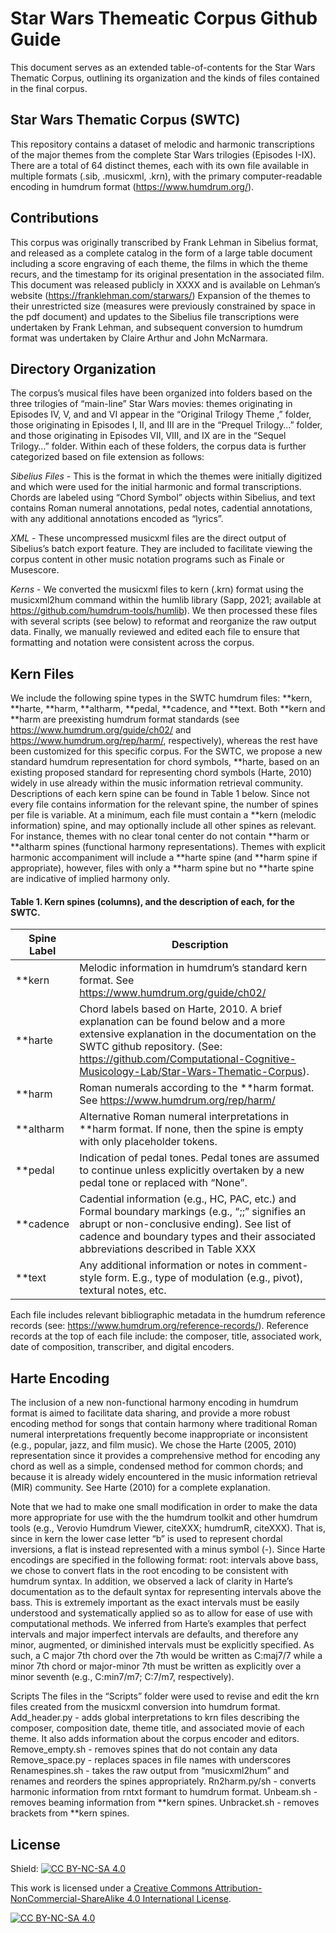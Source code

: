 # Star Wars Themeatic Corpus Github Guide

This document serves as an extended table-of-contents for the Star Wars Thematic Corpus, outlining its organization and the kinds of files contained in the final corpus.

## Star Wars Thematic Corpus (SWTC)
This repository contains a dataset of melodic and harmonic transcriptions of the major themes from the complete Star Wars trilogies (Episodes I-IX). There are a total of 64 distinct themes, each with its own file available in multiple formats (.sib, .musicxml, .krn), with the primary  computer-readable encoding in humdrum format (https://www.humdrum.org/).

## Contributions
This corpus was originally transcribed by Frank Lehman in Sibelius format, and released as a complete catalog in the form of a large table document including a score engraving of each theme, the films in which the theme recurs, and the timestamp for its original presentation in the associated film. This document was released publicly in XXXX and is available on Lehman’s website (https://franklehman.com/starwars/)
Expansion of the themes to their unrestricted size (measures were previously constrained by space in the pdf document) and updates to the Sibelius file transcriptions were undertaken by Frank Lehman, and subsequent conversion to humdrum format was undertaken by Claire Arthur and John McNarmara.

## Directory Organization
The corpus’s musical files have been organized into folders based on the three trilogies of “main-line” Star Wars movies: themes originating in Episodes IV, V, and and VI appear in the “Original Trilogy Theme ,” folder, those originating in Episodes I, II, and III are in the “Prequel Trilogy…” folder, and those originating in Episodes VII, VIII, and IX are in the “Sequel Trilogy…” folder. Within each of these folders, the corpus data is further categorized based on file extension as follows:

*Sibelius Files* - This is the format in which the themes were initially digitized and which were used for the initial harmonic and formal transcriptions. Chords are labeled using “Chord Symbol” objects within Sibelius, and text contains Roman numeral annotations, pedal notes, cadential annotations, with any  additional annotations encoded as “lyrics”.

*XML* - These uncompressed musicxml files are the direct output of Sibelius’s batch export feature. They are included to facilitate viewing the corpus content in other music notation programs such as Finale or Musescore.

*Kerns* - We converted the musicxml files to kern (.krn) format using the musicxml2hum command within the humlib library (Sapp, 2021; available at https://github.com/humdrum-tools/humlib).  We then processed these files with several scripts (see below) to reformat and reorganize the raw output data. Finally, we manually reviewed and edited each file to ensure that formatting and notation were consistent across the corpus. 

## Kern Files
 We include the following spine types in the SWTC humdrum files: \*\*kern, \*\*harte, \*\*harm, \*\*altharm, \*\*pedal, \*\*cadence, and \*\*text.  Both \*\*kern and \*\*harm are preexisting humdrum format standards (see https://www.humdrum.org/guide/ch02/ and https://www.humdrum.org/rep/harm/, respectively), whereas the rest have been customized for this specific corpus. For the SWTC, we propose a new standard humdrum representation for chord symbols, \*\*harte, based on an existing proposed standard for representing chord symbols (Harte, 2010) widely in use already within the music information retrieval community. Descriptions of each kern spine can be found in Table 1 below. Since not every file contains information for the relevant spine, the number of spines per file is variable. At a minimum, each file must contain a \*\*kern (melodic information) spine, and may optionally include all other spines as relevant. For instance, themes with no clear tonal center do not contain \*\*harm or \*\*altharm spines (functional harmony representations). Themes with explicit harmonic accompaniment will include a \*\*harte spine (and \*\*harm spine if appropriate), however, files with only a \*\*harm spine but no \*\*harte spine are indicative of implied harmony only. 

#### Table 1. Kern spines (columns), and the description of each, for the SWTC.

| Spine Label | Description |
| ----------- | ----------- |
| \*\*kern | Melodic information in humdrum’s standard kern format. See https://www.humdrum.org/guide/ch02/ | 
| \*\*harte | Chord labels based on Harte, 2010. A brief explanation can be found below and a more extensive explanation in the documentation on the SWTC github repository. (See: https://github.com/Computational-Cognitive-Musicology-Lab/Star-Wars-Thematic-Corpus). |
| \*\*harm | Roman numerals according to the \*\*harm format. See https://www.humdrum.org/rep/harm/ |
| \*\*altharm | Alternative Roman numeral interpretations in \*\*harm format. If none, then the spine is empty with only placeholder tokens. |
| \*\*pedal | Indication of pedal tones. Pedal tones are assumed to continue unless explicitly overtaken by a new pedal tone or replaced with “None”. |
| \*\*cadence | Cadential information (e.g., HC, PAC, etc.) and Formal boundary markings (e.g., “;;” signifies an abrupt or non-conclusive ending). See list of cadence and boundary types and their associated abbreviations described in Table XXX |
| \*\*text | Any additional information or notes in comment-style form. E.g., type of modulation (e.g., pivot), textural notes, etc. |


Each file includes relevant bibliographic metadata in the humdrum reference records (see: https://www.humdrum.org/reference-records/). Reference records at the top of each file include: the composer, title, associated work, date of composition, transcriber, and digital encoders. 

## Harte Encoding
The inclusion of a new non-functional harmony encoding in humdrum format is aimed to facilitate data sharing, and provide a more robust encoding method for songs that contain harmony where traditional Roman numeral interpretations frequently become inappropriate or inconsistent (e.g., popular, jazz, and film music). We chose the Harte (2005, 2010) representation since it provides a comprehensive method for encoding any chord as well as a simple, condensed method for common chords; and because it is already widely encountered in the music information retrieval (MIR) community. See Harte (2010) for a complete explanation.

Note that we had to make one small modification in order to make the data more appropriate for use with the the humdrum toolkit and other humdrum tools (e.g., Verovio Humdrum Viewer, citeXXX; humdrumR, citeXXX). That is, since in kern the lower case letter “b” is used to represent chordal inversions, a flat is instead represented with a minus symbol (-). Since Harte encodings are specified in the following format: root: intervals above bass, we chose to convert flats in the root encoding to be consistent with humdrum syntax. In addition, we observed a lack of clarity in Harte’s documentation as to the default syntax for representing intervals above the bass. This is extremely important as the exact intervals must be easily understood and systematically applied so as to allow for ease of use with computational methods. We inferred from Harte’s examples that perfect intervals and major imperfect intervals are defaults, and therefore any minor, augmented, or diminished intervals must be explicitly specified. As such, a C major 7th chord over the 7th would be written as C:maj7/7 while a minor 7th chord or major-minor 7th must be written as explicitly over a minor seventh (e.g., C:min7/m7; C:7/m7, respectively). 

Scripts
The files in the “Scripts” folder were used to revise and edit the krn files created from the musicxml conversion into humdrum format. 
Add_header.py - adds global interpretations to krn files describing the composer, composition date, theme title, and associated movie of each theme. It also adds information about the corpus encoder and editors.
Remove_empty.sh - removes spines that do not contain any data
Remove_space.py - replaces spaces in file names with underscores
Renamespines.sh - takes the raw output from “musicxml2hum” and renames and reorders the spines appropriately.
Rn2harm.py/sh - converts harmonic information from rntxt formant to humdrum format.
Unbeam.sh - removes beaming information from \*\*kern spines.
Unbracket.sh - removes brackets from \*\*kern spines.

## License
Shield: [![CC BY-NC-SA 4.0][cc-by-nc-sa-shield]][cc-by-nc-sa]

This work is licensed under a
[Creative Commons Attribution-NonCommercial-ShareAlike 4.0 International License][cc-by-nc-sa].

[![CC BY-NC-SA 4.0][cc-by-nc-sa-image]][cc-by-nc-sa]

[cc-by-nc-sa]: http://creativecommons.org/licenses/by-nc-sa/4.0/
[cc-by-nc-sa-image]: https://licensebuttons.net/l/by-nc-sa/4.0/88x31.png
[cc-by-nc-sa-shield]: https://img.shields.io/badge/License-CC%20BY--NC--SA%204.0-lightgrey.svg
